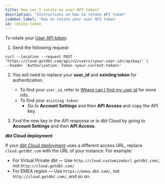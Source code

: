 ```yaml
---
title: How can I rotate my user API token?
description: "Instructions on how to rotate API token"
sidebar_label: 'How to rotate your user API token'
id: rotate-token
---
```



To rotate your [User API token](/docs/dbt-cloud-apis/user-tokens):

1. Send the following request: 

```
curl --location --request POST 'https://cloud.getdbt.com/api/v2/users/<your-user-id>/apikey/' \
--header 'Authorization: Token <your-current-token>'
```

2. You will need to replace your **user_id** and **existing token** for authentication. 

    - To find your `user_id`, refer to [Where can I find my user id](/faqs/Accounts/find-user-id) for more info. 
    - To find your `existing token`:
        * Go to **Account Settings** and then **API Access** and copy the API key.


3. Find the new key in the API response or in dbt Cloud by going to **Account Settings** and then **API Access**.


**dbt Cloud deployment**

If your [dbt Cloud deployment](/docs/deploy/regions-ip-addresses) uses a different access URL, replace `cloud.getdbt.com` with the URL of your instance. For example:

- For Virtual Private dbt &mdash; Use `http://cloud.customizedurl.getdbt.com/`, not `http://cloud.getdbt.com/`<br />
- For EMEA region &mdash; Use `https://emea.dbt.com/`, not `http://cloud.getdbt.com/`, and so on. 

